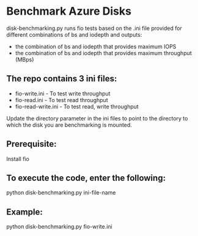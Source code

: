 # Benchmark Azure Disks

disk-benchmarking.py runs fio tests based on the .ini file provided for different combinations of bs and iodepth and outputs:
 - the combination of bs and iodepth that provides maximum IOPS
 - the combination of bs and iodepth that provides maximum throughput (MBps) 

The repo contains 3 ini files:
------------------------------

- fio-write.ini           - To test write throughput
- fio-read.ini            - To test read throughput
- fio-read-write.ini      - To test read, write throughput 

Update the directory parameter in the ini files to point to the directory to which the disk you are benchmarking is mounted.

Prerequisite:
-------------

Install fio

To execute the code, enter the following:
-----------------------------------------
python disk-benchmarking.py ini-file-name
  
Example:
--------

python disk-benchmarking.py fio-write.ini


  
  
